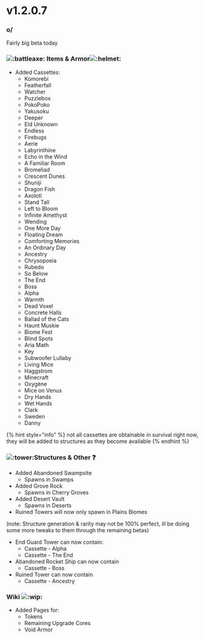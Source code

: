 # v1.2.0.7

### o/

Fairly big beta today

### <img src="https://cdn.discordapp.com/emojis/1256321695808098417.webp?size=56&#x26;quality=lossless" alt=":battleaxe:" data-size="line"> **Items & Armor**<img src="https://cdn.discordapp.com/emojis/1256357335530471548.webp?size=56&#x26;quality=lossless" alt=":helmet:" data-size="line">

* Added Cassettes:
  * Komorebi
  * Featherfall
  * Watcher
  * Puzzlebox
  * PokoPoko
  * Yakusoku
  * Deeper
  * Eld Unknown
  * Endless
  * Firebugs
  * Aerie
  * Labyrinthine
  * Echo in the Wind
  * A Familiar Room
  * Bromeliad
  * Crescent Dunes
  * Shuniji
  * Dragon Fish
  * Axolotl
  * Stand Tall
  * Left to Bloom
  * Infinite Amethyst
  * Wending
  * One More Day
  * Floating Dream
  * Comforting Memories
  * An Ordinary Day
  * Ancestry
  * Chrysopoeia
  * Rubedo
  * So Below
  * The End
  * Boss
  * Alpha
  * Warmth
  * Dead Voxel
  * Concrete Halls
  * Ballad of the Cats
  * Haunt Muskie
  * Biome Fest
  * Blind Spots
  * Aria Math
  * Key
  * Subwoofer Lullaby
  * Living Mice
  * Haggstrom
  * Minecraft
  * Oxygène
  * Mice on Venus
  * Dry Hands
  * Wet Hands
  * Clark
  * Sweden
  * Danny

{% hint style="info" %}
not all cassettes are obtainable in survival right now, they will be added to structures as they become available
{% endhint %}

### <img src="https://cdn.discordapp.com/emojis/1256321374062903309.webp?size=56&#x26;quality=lossless" alt=":tower:" data-size="line">**Structures & Other** :question:

* Added Abandoned Swampsite
  * Spawns in Swamps
* Added Grove Rock
  * Spawns in Cherry Groves
* Added Desert Vault
  * Spawns in Deserts
* Ruined Towers will now only spawn in Plains Biomes

(note: Structure generation & rarity may not be 100% perfect, ill be doing some more tweaks to them through the remaining betas)

* End Guard Tower can now contain:
  * Cassette - Alpha
  * Cassette - The End
* Abandoned Rocket Ship can now contain
  * Cassette - Boss
* Ruined Tower can now contain
  * Cassette - Ancestry

### **Wiki** <img src="https://cdn.discordapp.com/emojis/1256321305918050466.webp?size=56&#x26;quality=lossless" alt=":wip:" data-size="line">

* Added Pages for:
  * Tokens
  * Remaining Upgrade Cores
  * Void Armor
